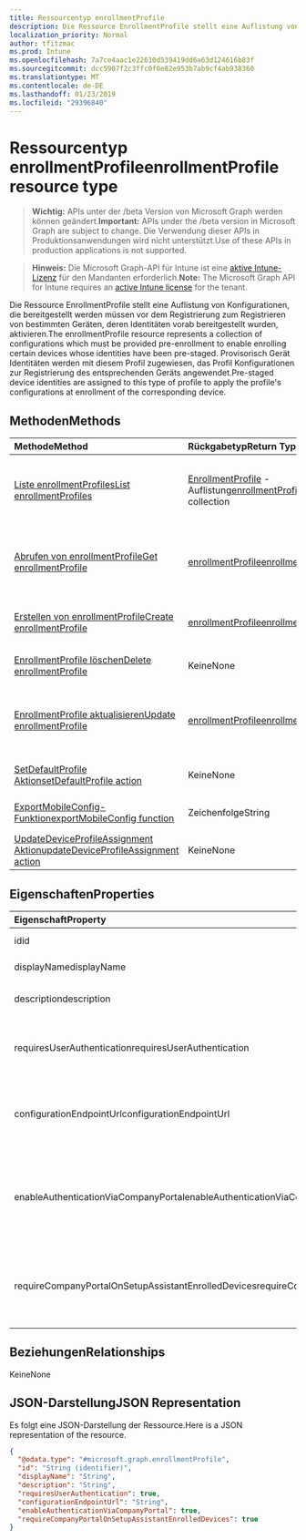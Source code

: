 ```yaml
---
title: Ressourcentyp enrollmentProfile
description: Die Ressource EnrollmentProfile stellt eine Auflistung von Konfigurationen, die bereitgestellt werden müssen vor dem Registrierung zum Registrieren von bestimmten Geräten, deren Identitäten vorab bereitgestellt wurden, aktivieren. Provisorisch Gerät Identitäten werden mit diesem Profil zugewiesen, das Profil Konfigurationen zur Registrierung des entsprechenden Geräts angewendet.
localization_priority: Normal
author: tfitzmac
ms.prod: Intune
ms.openlocfilehash: 7a7ce4aac1e22610d539419dd6a63d124616b83f
ms.sourcegitcommit: dcc5907f2c3ffc0f0e82e953b7ab9cf4ab938360
ms.translationtype: MT
ms.contentlocale: de-DE
ms.lasthandoff: 01/23/2019
ms.locfileid: "29396840"
---
```

# <a name="enrollmentprofile-resource-type"></a><span data-ttu-id="065aa-104">Ressourcentyp enrollmentProfile</span><span class="sxs-lookup"><span data-stu-id="065aa-104">enrollmentProfile resource type</span></span>

> <span data-ttu-id="065aa-105">**Wichtig:** APIs unter der /beta Version von Microsoft Graph werden können geändert.</span><span class="sxs-lookup"><span data-stu-id="065aa-105">**Important:** APIs under the /beta version in Microsoft Graph are subject to change.</span></span> <span data-ttu-id="065aa-106">Die Verwendung dieser APIs in Produktionsanwendungen wird nicht unterstützt.</span><span class="sxs-lookup"><span data-stu-id="065aa-106">Use of these APIs in production applications is not supported.</span></span>

> <span data-ttu-id="065aa-107">**Hinweis:** Die Microsoft Graph-API für Intune ist eine [aktive Intune-Lizenz](https://go.microsoft.com/fwlink/?linkid=839381) für den Mandanten erforderlich.</span><span class="sxs-lookup"><span data-stu-id="065aa-107">**Note:** The Microsoft Graph API for Intune requires an [active Intune license](https://go.microsoft.com/fwlink/?linkid=839381) for the tenant.</span></span>

<span data-ttu-id="065aa-108">Die Ressource EnrollmentProfile stellt eine Auflistung von Konfigurationen, die bereitgestellt werden müssen vor dem Registrierung zum Registrieren von bestimmten Geräten, deren Identitäten vorab bereitgestellt wurden, aktivieren.</span><span class="sxs-lookup"><span data-stu-id="065aa-108">The enrollmentProfile resource represents a collection of configurations which must be provided pre-enrollment to enable enrolling certain devices whose identities have been pre-staged.</span></span> <span data-ttu-id="065aa-109">Provisorisch Gerät Identitäten werden mit diesem Profil zugewiesen, das Profil Konfigurationen zur Registrierung des entsprechenden Geräts angewendet.</span><span class="sxs-lookup"><span data-stu-id="065aa-109">Pre-staged device identities are assigned to this type of profile to apply the profile's configurations at enrollment of the corresponding device.</span></span>

## <a name="methods"></a><span data-ttu-id="065aa-110">Methoden</span><span class="sxs-lookup"><span data-stu-id="065aa-110">Methods</span></span>
|<span data-ttu-id="065aa-111">Methode</span><span class="sxs-lookup"><span data-stu-id="065aa-111">Method</span></span>|<span data-ttu-id="065aa-112">Rückgabetyp</span><span class="sxs-lookup"><span data-stu-id="065aa-112">Return Type</span></span>|<span data-ttu-id="065aa-113">Beschreibung</span><span class="sxs-lookup"><span data-stu-id="065aa-113">Description</span></span>|
|:---|:---|:---|
|[<span data-ttu-id="065aa-114">Liste enrollmentProfiles</span><span class="sxs-lookup"><span data-stu-id="065aa-114">List enrollmentProfiles</span></span>](../api/intune-enrollment-enrollmentprofile-list.md)|<span data-ttu-id="065aa-115">[EnrollmentProfile](../resources/intune-enrollment-enrollmentprofile.md) -Auflistung</span><span class="sxs-lookup"><span data-stu-id="065aa-115">[enrollmentProfile](../resources/intune-enrollment-enrollmentprofile.md) collection</span></span>|<span data-ttu-id="065aa-116">Listeneigenschaften und Beziehungen der [EnrollmentProfile](../resources/intune-enrollment-enrollmentprofile.md) -Objekte.</span><span class="sxs-lookup"><span data-stu-id="065aa-116">List properties and relationships of the [enrollmentProfile](../resources/intune-enrollment-enrollmentprofile.md) objects.</span></span>|
|[<span data-ttu-id="065aa-117">Abrufen von enrollmentProfile</span><span class="sxs-lookup"><span data-stu-id="065aa-117">Get enrollmentProfile</span></span>](../api/intune-enrollment-enrollmentprofile-get.md)|[<span data-ttu-id="065aa-118">enrollmentProfile</span><span class="sxs-lookup"><span data-stu-id="065aa-118">enrollmentProfile</span></span>](../resources/intune-enrollment-enrollmentprofile.md)|<span data-ttu-id="065aa-119">Lesen Sie Eigenschaften und Beziehungen des [EnrollmentProfile](../resources/intune-enrollment-enrollmentprofile.md) -Objekts.</span><span class="sxs-lookup"><span data-stu-id="065aa-119">Read properties and relationships of the [enrollmentProfile](../resources/intune-enrollment-enrollmentprofile.md) object.</span></span>|
|[<span data-ttu-id="065aa-120">Erstellen von enrollmentProfile</span><span class="sxs-lookup"><span data-stu-id="065aa-120">Create enrollmentProfile</span></span>](../api/intune-enrollment-enrollmentprofile-create.md)|[<span data-ttu-id="065aa-121">enrollmentProfile</span><span class="sxs-lookup"><span data-stu-id="065aa-121">enrollmentProfile</span></span>](../resources/intune-enrollment-enrollmentprofile.md)|<span data-ttu-id="065aa-122">Erstellen eines neuen [EnrollmentProfile](../resources/intune-enrollment-enrollmentprofile.md) -Objekts.</span><span class="sxs-lookup"><span data-stu-id="065aa-122">Create a new [enrollmentProfile](../resources/intune-enrollment-enrollmentprofile.md) object.</span></span>|
|[<span data-ttu-id="065aa-123">EnrollmentProfile löschen</span><span class="sxs-lookup"><span data-stu-id="065aa-123">Delete enrollmentProfile</span></span>](../api/intune-enrollment-enrollmentprofile-delete.md)|<span data-ttu-id="065aa-124">Keine</span><span class="sxs-lookup"><span data-stu-id="065aa-124">None</span></span>|<span data-ttu-id="065aa-125">Löscht eine [EnrollmentProfile](../resources/intune-enrollment-enrollmentprofile.md).</span><span class="sxs-lookup"><span data-stu-id="065aa-125">Deletes a [enrollmentProfile](../resources/intune-enrollment-enrollmentprofile.md).</span></span>|
|[<span data-ttu-id="065aa-126">EnrollmentProfile aktualisieren</span><span class="sxs-lookup"><span data-stu-id="065aa-126">Update enrollmentProfile</span></span>](../api/intune-enrollment-enrollmentprofile-update.md)|[<span data-ttu-id="065aa-127">enrollmentProfile</span><span class="sxs-lookup"><span data-stu-id="065aa-127">enrollmentProfile</span></span>](../resources/intune-enrollment-enrollmentprofile.md)|<span data-ttu-id="065aa-128">Aktualisieren Sie die Eigenschaften eines [EnrollmentProfile](../resources/intune-enrollment-enrollmentprofile.md) -Objekts.</span><span class="sxs-lookup"><span data-stu-id="065aa-128">Update the properties of a [enrollmentProfile](../resources/intune-enrollment-enrollmentprofile.md) object.</span></span>|
|[<span data-ttu-id="065aa-129">SetDefaultProfile Aktion</span><span class="sxs-lookup"><span data-stu-id="065aa-129">setDefaultProfile action</span></span>](../api/intune-enrollment-enrollmentprofile-setdefaultprofile.md)|<span data-ttu-id="065aa-130">Keine</span><span class="sxs-lookup"><span data-stu-id="065aa-130">None</span></span>|<span data-ttu-id="065aa-131">Noch nicht dokumentiert</span><span class="sxs-lookup"><span data-stu-id="065aa-131">Not yet documented</span></span>|
|[<span data-ttu-id="065aa-132">ExportMobileConfig-Funktion</span><span class="sxs-lookup"><span data-stu-id="065aa-132">exportMobileConfig function</span></span>](../api/intune-enrollment-enrollmentprofile-exportmobileconfig.md)|<span data-ttu-id="065aa-133">Zeichenfolge</span><span class="sxs-lookup"><span data-stu-id="065aa-133">String</span></span>|<span data-ttu-id="065aa-134">Exportiert die mobile Konfiguration</span><span class="sxs-lookup"><span data-stu-id="065aa-134">Exports the mobile configuration</span></span>|
|[<span data-ttu-id="065aa-135">UpdateDeviceProfileAssignment Aktion</span><span class="sxs-lookup"><span data-stu-id="065aa-135">updateDeviceProfileAssignment action</span></span>](../api/intune-enrollment-enrollmentprofile-updatedeviceprofileassignment.md)|<span data-ttu-id="065aa-136">Keine</span><span class="sxs-lookup"><span data-stu-id="065aa-136">None</span></span>|<span data-ttu-id="065aa-137">Noch nicht dokumentiert</span><span class="sxs-lookup"><span data-stu-id="065aa-137">Not yet documented</span></span>|

## <a name="properties"></a><span data-ttu-id="065aa-138">Eigenschaften</span><span class="sxs-lookup"><span data-stu-id="065aa-138">Properties</span></span>
|<span data-ttu-id="065aa-139">Eigenschaft</span><span class="sxs-lookup"><span data-stu-id="065aa-139">Property</span></span>|<span data-ttu-id="065aa-140">Typ</span><span class="sxs-lookup"><span data-stu-id="065aa-140">Type</span></span>|<span data-ttu-id="065aa-141">Beschreibung</span><span class="sxs-lookup"><span data-stu-id="065aa-141">Description</span></span>|
|:---|:---|:---|
|<span data-ttu-id="065aa-142">id</span><span class="sxs-lookup"><span data-stu-id="065aa-142">id</span></span>|<span data-ttu-id="065aa-143">String</span><span class="sxs-lookup"><span data-stu-id="065aa-143">String</span></span>|<span data-ttu-id="065aa-144">GUID des Objekts</span><span class="sxs-lookup"><span data-stu-id="065aa-144">The GUID for the object</span></span>|
|<span data-ttu-id="065aa-145">displayName</span><span class="sxs-lookup"><span data-stu-id="065aa-145">displayName</span></span>|<span data-ttu-id="065aa-146">Zeichenfolge</span><span class="sxs-lookup"><span data-stu-id="065aa-146">String</span></span>|<span data-ttu-id="065aa-147">Name des Profils</span><span class="sxs-lookup"><span data-stu-id="065aa-147">Name of the profile</span></span>|
|<span data-ttu-id="065aa-148">description</span><span class="sxs-lookup"><span data-stu-id="065aa-148">description</span></span>|<span data-ttu-id="065aa-149">Zeichenfolge</span><span class="sxs-lookup"><span data-stu-id="065aa-149">String</span></span>|<span data-ttu-id="065aa-150">Beschreibung des Profils</span><span class="sxs-lookup"><span data-stu-id="065aa-150">Description of the profile</span></span>|
|<span data-ttu-id="065aa-151">requiresUserAuthentication</span><span class="sxs-lookup"><span data-stu-id="065aa-151">requiresUserAuthentication</span></span>|<span data-ttu-id="065aa-152">Boolean</span><span class="sxs-lookup"><span data-stu-id="065aa-152">Boolean</span></span>|<span data-ttu-id="065aa-153">Gibt an, ob das Profil eine Benutzerauthentifizierung erfordert</span><span class="sxs-lookup"><span data-stu-id="065aa-153">Indicates if the profile requires user authentication</span></span>|
|<span data-ttu-id="065aa-154">configurationEndpointUrl</span><span class="sxs-lookup"><span data-stu-id="065aa-154">configurationEndpointUrl</span></span>|<span data-ttu-id="065aa-155">Zeichenfolge</span><span class="sxs-lookup"><span data-stu-id="065aa-155">String</span></span>|<span data-ttu-id="065aa-156">Endpunkt-Url für die Registrierung zu verwendende Konfiguration</span><span class="sxs-lookup"><span data-stu-id="065aa-156">Configuration endpoint url to use for Enrollment</span></span>|
|<span data-ttu-id="065aa-157">enableAuthenticationViaCompanyPortal</span><span class="sxs-lookup"><span data-stu-id="065aa-157">enableAuthenticationViaCompanyPortal</span></span>|<span data-ttu-id="065aa-158">Boolean</span><span class="sxs-lookup"><span data-stu-id="065aa-158">Boolean</span></span>|<span data-ttu-id="065aa-159">Gibt an, dass die Authentifizierung mit Apple Setup-Assistenten anstelle von Unternehmensportal.</span><span class="sxs-lookup"><span data-stu-id="065aa-159">Indicates to authenticate with Apple Setup Assistant instead of Company Portal.</span></span>|
|<span data-ttu-id="065aa-160">requireCompanyPortalOnSetupAssistantEnrolledDevices</span><span class="sxs-lookup"><span data-stu-id="065aa-160">requireCompanyPortalOnSetupAssistantEnrolledDevices</span></span>|<span data-ttu-id="065aa-161">Boolean</span><span class="sxs-lookup"><span data-stu-id="065aa-161">Boolean</span></span>|<span data-ttu-id="065aa-162">Gibt an, dass Unternehmensportal auf Setup-Assistent registriert Geräten erforderlich ist</span><span class="sxs-lookup"><span data-stu-id="065aa-162">Indicates that Company Portal is required on setup assistant enrolled devices</span></span>|

## <a name="relationships"></a><span data-ttu-id="065aa-163">Beziehungen</span><span class="sxs-lookup"><span data-stu-id="065aa-163">Relationships</span></span>
<span data-ttu-id="065aa-164">Keine</span><span class="sxs-lookup"><span data-stu-id="065aa-164">None</span></span>

## <a name="json-representation"></a><span data-ttu-id="065aa-165">JSON-Darstellung</span><span class="sxs-lookup"><span data-stu-id="065aa-165">JSON Representation</span></span>
<span data-ttu-id="065aa-166">Es folgt eine JSON-Darstellung der Ressource.</span><span class="sxs-lookup"><span data-stu-id="065aa-166">Here is a JSON representation of the resource.</span></span>
<!-- {
  "blockType": "resource",
  "keyProperty": "id",
  "@odata.type": "microsoft.graph.enrollmentProfile"
}
-->
``` json
{
  "@odata.type": "#microsoft.graph.enrollmentProfile",
  "id": "String (identifier)",
  "displayName": "String",
  "description": "String",
  "requiresUserAuthentication": true,
  "configurationEndpointUrl": "String",
  "enableAuthenticationViaCompanyPortal": true,
  "requireCompanyPortalOnSetupAssistantEnrolledDevices": true
}
```




